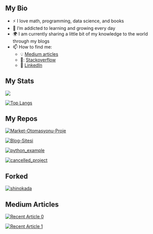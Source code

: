 ## My Bio
- :zap: I love math, programming, data science, and books
- 🌱 I’m addicted to learning and growing every day
- :earth_africa: I am currently sharing a little bit of my knowledge to the world through my blogs
- 📫 How to find me: 
  - :bulb: [Medium articles](https://medium.com/@emirxxhan)
  - 🏢: [Stackoverflow](https://stackoverflow.com/users/17374763/emirhan-yigit)
  - :office: [LinkedIn](https://www.linkedin.com/in/emirhan-yigit/)
 
 ## My Stats
<img src="https://github-readme-stats.vercel.app/api?username=Emirhanyigitt&&show_icons=true&title_color=ffffff&icon_color=bb2acf&text_color=daf7dc&bg_color=151515">

[![Top Langs](https://github-readme-stats.vercel.app/api/top-langs/?username=Emirhanyigitt&langs_count=8)](https://github.com/anuraghazra/github-readme-stats)

## My Repos

[![Market-Otomasyonu-Proje](https://github-readme-stats.vercel.app/api/pin/?username=Emirhanyigitt&repo=Market-Otomasyonu-Proje&show_owner=true)](https://github.com/Emirhanyigitt/Market-Otomasyonu-Proje)

[![Blog-Sitesi](https://github-readme-stats.vercel.app/api/pin/?username=Emirhanyigitt&repo=Blog-Sitesi&show_owner=true)](https://github.com/Emirhanyigitt/Blog-Sitesi)

[![python_example](https://github-readme-stats.vercel.app/api/pin/?username=Emirhanyigitt&repo=python_example&show_owner=true)](https://github.com/Emirhanyigitt/python_example)

[![cancelled_project](https://github-readme-stats.vercel.app/api/pin/?username=Emirhanyigitt&repo=cancelled_project&show_owner=true)](https://github.com/Emirhanyigitt/cancelled_project)

## Forked

[![shinokada](https://github-readme-stats.vercel.app/api/pin/?username=Emirhanyigitt&repo=shinokada&show_owner=true)](https://github.com/Emirhanyigitt/shinokada)

## Medium Articles

<a target="_blank" href="https://github-readme-medium-recent-article.vercel.app/medium/@emirxxhan/0"><img src="https://github-readme-medium-recent-article.vercel.app/medium/@emirxxhan/0" alt="Recent Article 0">
  
<a target="_blank" href="https://github-readme-medium-recent-article.vercel.app/medium/@emirxxhan/1"><img src="https://github-readme-medium-recent-article.vercel.app/medium/@emirxxhan/1" alt="Recent Article 1">
